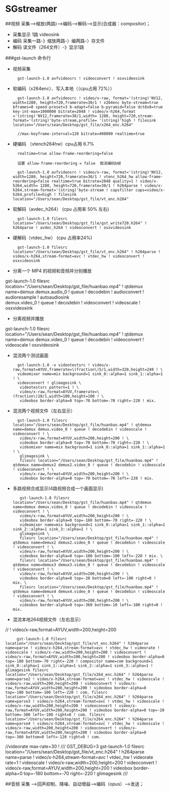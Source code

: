 # SGstreamer

##视频
    采集-->缩放(两路)-->编码-->解码-->显示(合成器：compositor)；
    
* 采集显示 1路 videosink
* 编码 采集一路-》缩放两路-〉编两路-〉存文件
* 解码 读文件（264文件）-》显示1路


###gst-launch 命令行

* 视频采集
     
        gst-launch-1.0 avfvideosrc ! videoconvert ! osxvideosink
     
* 软编码（x264enc）、写入本地（（cpu占用 72%））

        gst-launch-1.0 avfvideosrc ! video/x-raw, format='(string)'NV12, width=1280, height=720,framerate=30/1 ! x264enc byte-stream=true bframes=0 speed-preset=3 b-adapt=false b-pyramid=false dct8x8=true key-int-max=1000000 bitrate=2048 ! video/x-h264,format ='(string)'NV12,framerate=30/1,width= 1280, height=720,stream-format='(string)'byte-stream,profile= '(string)'high ! filesink location="/Users/sean/Desktop/gst_file/x264_enc.h264"

        //max-keyframe-interval=120 bitrate=400000 realtime=true


* 硬编码 （vtench264hw）cpu占用 6.7%
          
        realtime=true allow-frame-reordering=false
        
        设置 allow-frame-reordering = false  取消编码b帧

        gst-launch-1.0 avfvideosrc ! video/x-raw, format='(string)'NV12, width=1280, height=720,framerate=30/1 ! vtenc_h264_hw allow-frame-reordering=false realtime=true bitrate=2048 quality=1 ! video/x-h264,width= 1280, height=720,framerate=30/1 ! h264parse ! video/x-h264,stream-format='(string)'byte-stream ! capsfilter caps=video/x-h264,profile=high ! filesink location="/Users/sean/Desktop/gst_file/vt_enc.h264"


* 软解码（avdec_h264） (cpu 占用率 50% 左右)

        gst-launch-1.0 filesrc location="/Users/sean/Desktop/gst_file/gst_write720.h264" ! h264parse ! avdec_h264 ! videoconvert ! osxvideosink


* 硬解码（vtdec_hw） (cpu 占用率24%)

        gst-launch-1.0 filesrc location="/Users/sean/Desktop/gst_file/vt_enc.h264" ! h264parse ! video/x-h264,stream-format=avc ! vtdec_hw ! videoconvert ! osxvideosink
 
* 分离一个 MP4 的视频和音频并分别播放
 
 gst-launch-1.0 filesrc location="/Users/sean/Desktop/gst_file/huanbao.mp4" ! qtdemux name=demux  demux.audio_0 ! queue ! decodebin ! audioconvert ! audioresample ! autoaudiosink \
 demux.video_0 ! queue ! decodebin ! videoconvert ! videoscale ! osxvideosink


* 分离视频并播放
 
 gst-launch-1.0 filesrc location="/Users/sean/Desktop/gst_file/huanbao.mp4" ! qtdemux name=demux demux.video_0 ! queue ! decodebin ! videoconvert ! videoscale ! osxvideosink
 
* 混流两个测试画面
            
        gst-launch-1.0 -v videotestsrc ! video/x-raw,format=AYUV,framerate=\(fraction\)5/1,width=320,height=240 ! \
        videomixer name=mix background=1 sink_0::alpha=1 sink_1::alpha=1 ! \
        videoconvert ! glimagesink \
		 videotestsrc pattern=1 ! \
		 video/x-raw,format=AYUV,framerate=\(fraction\)10/1,width=100,height=100 ! \
		 videobox border-alpha=0 top=-70 bottom=-70 right=-220 ! mix.

* 混流两个视频文件（左右显示）

		gst-launch-1.0 filesrc location="/Users/sean/Desktop/gst_file/huanbao.mp4" ! qtdemux name=demux demux.video_0 ! queue ! decodebin ! videoscale ! videoconvert ! \
		 video/x-raw,format=AYUV,width=200,height=200 ! \
		 videobox border-alpha=0 top=-70 bottom=-70 right=-220 ! \
		 videomixer name=mix background=1 sink_0::alpha=1 sink_1::alpha=1 ! \
		 glimagesink \
		 filesrc location="/Users/sean/Desktop/gst_file/huanbao.mp4" ! qtdemux name=demux2 demux2.video_0 ! queue ! decodebin ! videoscale ! videoconvert ! \
		 video/x-raw,format=AYUV,width=200,height=200 ! \
		 videobox border-alpha=0 top=-70 bottom=-70 left=-220 ! mix.
 
 
 
* 多路视频合成显示(4路视频合成一个画面显示)
 
		 gst-launch-1.0 filesrc location="/Users/sean/Desktop/gst_file/huanbao.mp4" ! qtdemux name=demux demux.video_0 ! queue ! decodebin ! videoscale ! videoconvert ! \
		 video/x-raw,format=AYUV,width=200,height=200 ! \
		 videobox border-alpha=0 top=-180 bottom=-70 right=-220 ! \
		 videomixer name=mix background=1 sink_0::alpha=1 sink_1::alpha=1 sink_2::alpha=1 sink_3::alpha=1 ! \
		 glimagesink \
		 filesrc location="/Users/sean/Desktop/gst_file/huanbao.mp4" ! qtdemux name=demux2 demux2.video_0 ! queue ! decodebin ! videoscale ! videoconvert ! \
		 video/x-raw,format=AYUV,width=200,height=200 ! \
		 videobox border-alpha=0 top=-180 bottom=-100 left=-220 ! mix. \
		 filesrc location="/Users/sean/Desktop/gst_file/huanbao.mp4" ! qtdemux name=demux3 demux3.video_0 ! queue ! decodebin ! videoscale ! videoconvert ! \
		 video/x-raw,format=AYUV,width=200,height=200 ! \
		 videobox border-alpha=0 top=-20 bottom=0 left=-100 right=0 ! mix. \
		 filesrc location="/Users/sean/Desktop/gst_file/huanbao.mp4" ! qtdemux name=demux4 demux4.video_0 ! queue ! decodebin ! videoscale ! videoconvert ! \
		 video/x-raw,format=AYUV,width=200,height=200 ! \
		 videobox border-alpha=0 top=-360 bottom=-10 left=-100 right=0 ! mix.
 

 * 混流本地264视频文件（左右显示） 
 
 // ! video/x-raw,format=AYUV,width=200,height=200 
 
		 gst-launch-1.0 filesrc location="/Users/sean/Desktop/gst_file/vt_enc.h264" ! h264parse name=parse ! video/x-h264,stream-format=avc ! vtdec_hw ! videorate ! videoscale ! video/x-raw,width=200,height=200 ! videoconvert ! video/x-raw,format=AYUV,width=200,height=200 ! videobox border-alpha=0 top=-180 bottom=-70 right=-220 ! compositor name=com background=1 sink_0::alpha=1 sink_1::alpha=1 sink_2::alpha=1 sink_3::alpha=1 ! glimagesink filesrc location="/Users/sean/Desktop/gst_file/x264_enc.h264" ! h264parse name=parse2 ! video/x-h264,stream-format=avc ! vtdec_hw ! videoscale ! video/x-raw,width=200,height=200 ! videoconvert ! video/x-raw,format=AYUV,width=200,height=200 ! videobox border-alpha=0 top=-180 bottom=-100 left=-220 ! com. filesrc location="/Users/sean/Desktop/gst_file/x264_enc.h264" ! h264parse name=parse3 ! video/x-h264,stream-format=avc ! vtdec_hw ! videoscale !  video/x-raw,width=200,height=200 ! videoconvert ! video/x-raw,format=AYUV,width=200,height=200 ! videobox border-alpha=0 top=-20 bottom=-300 left=-100 right=0 ! com. filesrc location="/Users/sean/Desktop/gst_file/x264_enc.h264" ! h264parse name=parse4 ! video/x-h264,stream-format=avc ! vtdec_hw ! videoscale ! video/x-raw,width=200,height=200 ! videoconvert ! video/x-raw,format=AYUV,width=200,height=200 ! videobox border-alpha=0 top=-360 bottom=0 left=-120 right=0 ! com. 
 
 
 
 //videorate max-rate=30 !
 ///
 GST_DEBUG=3 gst-launch-1.0 filesrc location="/Users/sean/Desktop/gst_file/vt_enc.h264" ! h264parse name=parse ! video/x-h264,stream-format=avc ! vtdec_hw ! videorate rate=1 !  videoscale ! video/x-raw,width=200,height=200 ! videoconvert ! video/x-raw,format=AYUV,width=200,height=200 ! videobox border-alpha=0 top=-180 bottom=-70 right=-220 ! glimagesink
///
 
 
 
 
##音频
    采集 -->回声抑制、降噪、自动增益-->编码（opus）-->发送； 